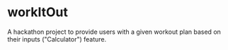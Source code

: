 # workItOut
A hackathon project to provide users with a given workout plan based on their inputs ("Calculator") feature.
